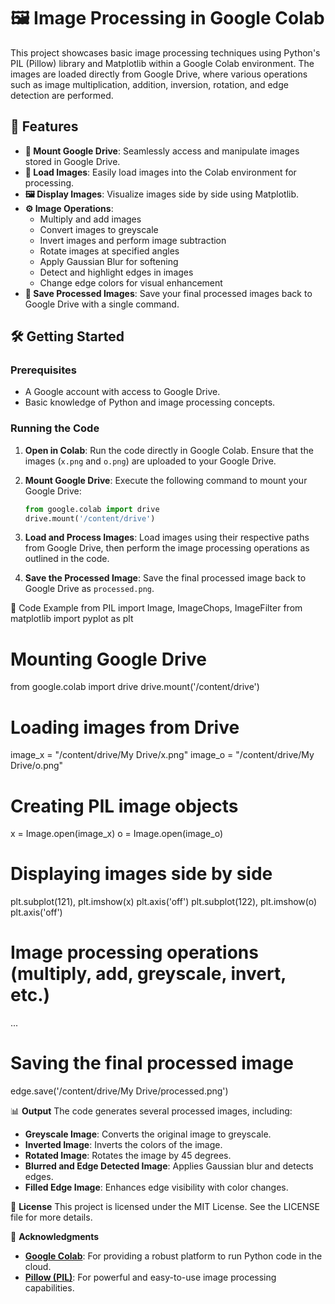 # 🖼️ Image Processing in Google Colab

This project showcases basic image processing techniques using Python's PIL (Pillow) library and Matplotlib within a Google Colab environment. The images are loaded directly from Google Drive, where various operations such as image multiplication, addition, inversion, rotation, and edge detection are performed.

## 🚀 Features

- **🔗 Mount Google Drive**: Seamlessly access and manipulate images stored in Google Drive.
- **📂 Load Images**: Easily load images into the Colab environment for processing.
- **🖼️ Display Images**: Visualize images side by side using Matplotlib.
- **⚙️ Image Operations**:
  - Multiply and add images
  - Convert images to greyscale
  - Invert images and perform image subtraction
  - Rotate images at specified angles
  - Apply Gaussian Blur for softening
  - Detect and highlight edges in images
  - Change edge colors for visual enhancement
- **💾 Save Processed Images**: Save your final processed images back to Google Drive with a single command.

## 🛠️ Getting Started

### Prerequisites

- A Google account with access to Google Drive.
- Basic knowledge of Python and image processing concepts.

### Running the Code

1. **Open in Colab**: Run the code directly in Google Colab. Ensure that the images (`x.png` and `o.png`) are uploaded to your Google Drive.

2. **Mount Google Drive**: Execute the following command to mount your Google Drive:

   ```python
   from google.colab import drive
   drive.mount('/content/drive')

3. **Load and Process Images**: Load images using their respective paths from Google Drive, then perform the image processing operations as outlined in the code.
  
4. **Save the Processed Image**: Save the final processed image back to Google Drive as `processed.png`.

📝 Code Example
from PIL import Image, ImageChops, ImageFilter
from matplotlib import pyplot as plt

# Mounting Google Drive
from google.colab import drive
drive.mount('/content/drive')

# Loading images from Drive
image_x = "/content/drive/My Drive/x.png"
image_o = "/content/drive/My Drive/o.png"

# Creating PIL image objects
x = Image.open(image_x)
o = Image.open(image_o)

# Displaying images side by side
plt.subplot(121), plt.imshow(x)
plt.axis('off')
plt.subplot(122), plt.imshow(o)
plt.axis('off')

# Image processing operations (multiply, add, greyscale, invert, etc.)
...

# Saving the final processed image
edge.save('/content/drive/My Drive/processed.png')

📊 **Output**
The code generates several processed images, including:

- **Greyscale Image**: Converts the original image to greyscale.
- **Inverted Image**: Inverts the colors of the image.
- **Rotated Image**: Rotates the image by 45 degrees.
- **Blurred and Edge Detected Image**: Applies Gaussian blur and detects edges.
- **Filled Edge Image**: Enhances edge visibility with color changes.

📄 **License**
This project is licensed under the MIT License. See the LICENSE file for more details.

🙌 **Acknowledgments**
- **[Google Colab](https://colab.research.google.com)**: For providing a robust platform to run Python code in the cloud.
- **[Pillow (PIL)](https://python-pillow.org/)**: For powerful and easy-to-use image processing capabilities.


